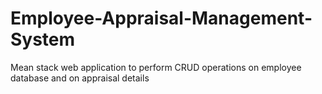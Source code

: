 # Employee-Appraisal-Management-System
Mean stack web application to perform CRUD operations on employee database and on appraisal details 
